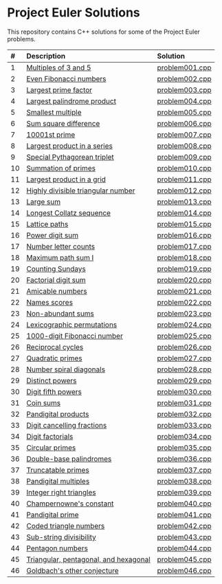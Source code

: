 Project Euler Solutions
=======================

This repository contains C++ solutions for some of the Project Euler problems.

| #   | Description | Solution |
| :-- | :---------- | :------- |
| 1   | [Multiples of 3 and 5](https://projecteuler.net/problem=1) | [problem001.cpp](problem001.cpp) |
| 2   | [Even Fibonacci numbers](https://projecteuler.net/problem=2) | [problem002.cpp](problem002.cpp) |
| 3   | [Largest prime factor](https://projecteuler.net/problem=3) | [problem003.cpp](problem003.cpp) |
| 4   | [Largest palindrome product](https://projecteuler.net/problem=4) | [problem004.cpp](problem004.cpp) |
| 5   | [Smallest multiple](https://projecteuler.net/problem=5) | [problem005.cpp](problem005.cpp) |
| 6   | [Sum square difference](https://projecteuler.net/problem=6) | [problem006.cpp](problem006.cpp) |
| 7   | [10001st prime](https://projecteuler.net/problem=7) | [problem007.cpp](problem007.cpp) |
| 8   | [Largest product in a series](https://projecteuler.net/problem=8) | [problem008.cpp](problem008.cpp) |
| 9   | [Special Pythagorean triplet](https://projecteuler.net/problem=9) | [problem009.cpp](problem009.cpp) |
| 10  | [Summation of primes](https://projecteuler.net/problem=10) | [problem010.cpp](problem010.cpp) |
| 11  | [Largest product in a grid](https://projecteuler.net/problem=11) | [problem011.cpp](problem011.cpp) |
| 12  | [Highly divisible triangular number](https://projecteuler.net/problem=12) | [problem012.cpp](problem012.cpp) |
| 13  | [Large sum](https://projecteuler.net/problem=13) | [problem013.cpp](problem013.cpp) |
| 14  | [Longest Collatz sequence](https://projecteuler.net/problem=14) | [problem014.cpp](problem014.cpp) |
| 15  | [Lattice paths](https://projecteuler.net/problem=15) | [problem015.cpp](problem015.cpp) |
| 16  | [Power digit sum](https://projecteuler.net/problem=16) | [problem016.cpp](problem016.cpp) |
| 17  | [Number letter counts](https://projecteuler.net/problem=17) | [problem017.cpp](problem017.cpp) |
| 18  | [Maximum path sum I](https://projecteuler.net/problem=18) | [problem018.cpp](problem018.cpp) |
| 19  | [Counting Sundays](https://projecteuler.net/problem=19) | [problem019.cpp](problem019.cpp) |
| 20  | [Factorial digit sum](https://projecteuler.net/problem=20) | [problem020.cpp](problem020.cpp) |
| 21  | [Amicable numbers](https://projecteuler.net/problem=21) | [problem021.cpp](problem021.cpp) |
| 22  | [Names scores](https://projecteuler.net/problem=22) | [problem022.cpp](problem022.cpp) |
| 23  | [Non-abundant sums](https://projecteuler.net/problem=23) | [problem023.cpp](problem023.cpp) |
| 24  | [Lexicographic permutations](https://projecteuler.net/problem=24) | [problem024.cpp](problem024.cpp) |
| 25  | [1000-digit Fibonacci number](https://projecteuler.net/problem=25) | [problem025.cpp](problem025.cpp) |
| 26  | [Reciprocal cycles](https://projecteuler.net/problem=26) | [problem026.cpp](problem026.cpp) |
| 27  | [Quadratic primes](https://projecteuler.net/problem=27) | [problem027.cpp](problem027.cpp) |
| 28  | [Number spiral diagonals](https://projecteuler.net/problem=28) | [problem028.cpp](problem028.cpp) |
| 29  | [Distinct powers](https://projecteuler.net/problem=29) | [problem029.cpp](problem029.cpp) |
| 30  | [Digit fifth powers](https://projecteuler.net/problem=30) | [problem030.cpp](problem030.cpp) |
| 31  | [Coin sums](https://projecteuler.net/problem=31) | [problem031.cpp](problem031.cpp) |
| 32  | [Pandigital products](https://projecteuler.net/problem=32) | [problem032.cpp](problem032.cpp) |
| 33  | [Digit cancelling fractions](https://projecteuler.net/problem=33) | [problem033.cpp](problem033.cpp) |
| 34  | [Digit factorials](https://projecteuler.net/problem=34) | [problem034.cpp](problem034.cpp) |
| 35  | [Circular primes](https://projecteuler.net/problem=35) | [problem035.cpp](problem035.cpp) |
| 36  | [Double-base palindromes](https://projecteuler.net/problem=36) | [problem036.cpp](problem036.cpp) |
| 37  | [Truncatable primes](https://projecteuler.net/problem=37) | [problem037.cpp](problem037.cpp) |
| 38  | [Pandigital multiples](https://projecteuler.net/problem=38) | [problem038.cpp](problem038.cpp) |
| 39  | [Integer right triangles](https://projecteuler.net/problem=39) | [problem039.cpp](problem039.cpp) |
| 40  | [Champernowne's constant](https://projecteuler.net/problem=40) | [problem040.cpp](problem040.cpp) |
| 41  | [Pandigital prime](https://projecteuler.net/problem=41) | [problem041.cpp](problem041.cpp) |
| 42  | [Coded triangle numbers](https://projecteuler.net/problem=42) | [problem042.cpp](problem042.cpp) |
| 43  | [Sub-string divisibility](https://projecteuler.net/problem=43) | [problem043.cpp](problem043.cpp) |
| 44  | [Pentagon numbers](https://projecteuler.net/problem=44) | [problem044.cpp](problem044.cpp) |
| 45  | [Triangular, pentagonal, and hexagonal](https://projecteuler.net/problem=45) | [problem045.cpp](problem045.cpp) |
| 46  | [Goldbach's other conjecture](https://projecteuler.net/problem=46) | [problem046.cpp](problem046.cpp) |

